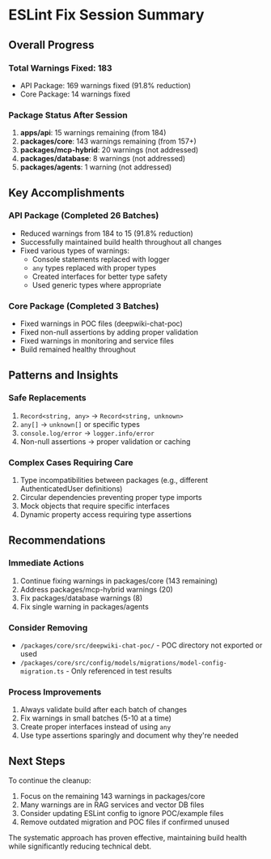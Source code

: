 # ESLint Fix Session Summary

## Overall Progress

### Total Warnings Fixed: 183
- API Package: 169 warnings fixed (91.8% reduction)
- Core Package: 14 warnings fixed

### Package Status After Session

1. **apps/api**: 15 warnings remaining (from 184)
2. **packages/core**: 143 warnings remaining (from 157+)
3. **packages/mcp-hybrid**: 20 warnings (not addressed)
4. **packages/database**: 8 warnings (not addressed)
5. **packages/agents**: 1 warning (not addressed)

## Key Accomplishments

### API Package (Completed 26 Batches)
- Reduced warnings from 184 to 15 (91.8% reduction)
- Successfully maintained build health throughout all changes
- Fixed various types of warnings:
  - Console statements replaced with logger
  - `any` types replaced with proper types
  - Created interfaces for better type safety
  - Used generic types where appropriate

### Core Package (Completed 3 Batches)
- Fixed warnings in POC files (deepwiki-chat-poc)
- Fixed non-null assertions by adding proper validation
- Fixed warnings in monitoring and service files
- Build remained healthy throughout

## Patterns and Insights

### Safe Replacements
1. `Record<string, any>` → `Record<string, unknown>`
2. `any[]` → `unknown[]` or specific types
3. `console.log/error` → `logger.info/error`
4. Non-null assertions → proper validation or caching

### Complex Cases Requiring Care
1. Type incompatibilities between packages (e.g., different AuthenticatedUser definitions)
2. Circular dependencies preventing proper type imports
3. Mock objects that require specific interfaces
4. Dynamic property access requiring type assertions

## Recommendations

### Immediate Actions
1. Continue fixing warnings in packages/core (143 remaining)
2. Address packages/mcp-hybrid warnings (20)
3. Fix packages/database warnings (8)
4. Fix single warning in packages/agents

### Consider Removing
- `/packages/core/src/deepwiki-chat-poc/` - POC directory not exported or used
- `/packages/core/src/config/models/migrations/model-config-migration.ts` - Only referenced in test results

### Process Improvements
1. Always validate build after each batch of changes
2. Fix warnings in small batches (5-10 at a time)
3. Create proper interfaces instead of using `any`
4. Use type assertions sparingly and document why they're needed

## Next Steps

To continue the cleanup:
1. Focus on the remaining 143 warnings in packages/core
2. Many warnings are in RAG services and vector DB files
3. Consider updating ESLint config to ignore POC/example files
4. Remove outdated migration and POC files if confirmed unused

The systematic approach has proven effective, maintaining build health while significantly reducing technical debt.